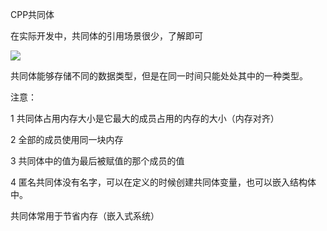 CPP共同体

在实际开发中，共同体的引用场景很少，了解即可

![](images/WEBRESOURCEa35bf5183594a31bb53bcbae39c719d6截图.png)

共同体能够存储不同的数据类型，但是在同一时间只能处处其中的一种类型。

注意：

1 共同体占用内存大小是它最大的成员占用的内存的大小（内存对齐）

2 全部的成员使用同一块内存

3 共同体中的值为最后被赋值的那个成员的值

4 匿名共同体没有名字，可以在定义的时候创建共同体变量，也可以嵌入结构体中。

共同体常用于节省内存（嵌入式系统）

 